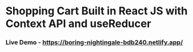 # Shopping Cart Built in React JS with Context API and useReducer

### Live Demo - https://boring-nightingale-bdb240.netlify.app/

